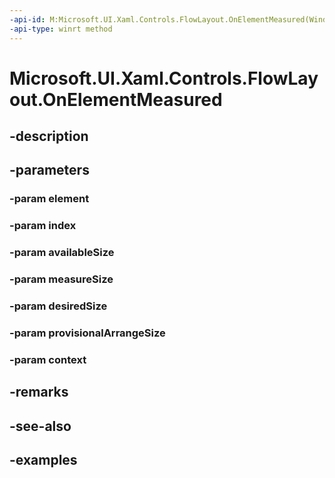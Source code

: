 ```yaml
---
-api-id: M:Microsoft.UI.Xaml.Controls.FlowLayout.OnElementMeasured(Windows.UI.Xaml.UIElement,System.Int32,Windows.Foundation.Size,Windows.Foundation.Size,Windows.Foundation.Size,Windows.Foundation.Size,Microsoft.UI.Xaml.Controls.LayoutContext)
-api-type: winrt method
---
```


<!-- Method syntax.
virtual protected void FlowLayout.OnElementMeasured(UIElement element, Int32 index, Size availableSize, Size measureSize, Size desiredSize, Size provisionalArrangeSize, LayoutContext context)
-->

# Microsoft.UI.Xaml.Controls.FlowLayout.OnElementMeasured

## -description

## -parameters
### -param element

### -param index

### -param availableSize

### -param measureSize

### -param desiredSize

### -param provisionalArrangeSize

### -param context

## -remarks

## -see-also

## -examples

